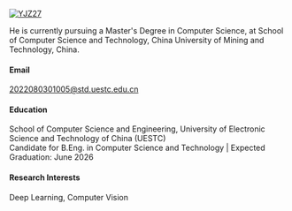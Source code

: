 

[![YJZ27](https://img.shields.io/badge/YJZ27-github-blue?logo=github)](https://github.com/YJZ27)

He is currently pursuing a Master's Degree in Computer Science, at School of Computer Science and Technology, China University of Mining and Technology, China.

#### Email
2022080301005@std.uestc.edu.cn

#### Education
School of Computer Science and Engineering, University of Electronic Science and Technology of China (UESTC)\
Candidate for B.Eng. in Computer Science and Technology | Expected Graduation: June 2026


#### Research Interests
Deep Learning, Computer Vision

